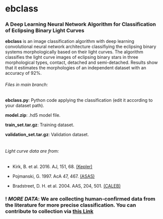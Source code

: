 # ebclass
### A Deep Learning Neural Network Algorithm for Classification of Eclipsing Binary Light Curves

**ebclass** is an image classification algorithm with deep learning convolutional neural network architecture classifiying the eclipsing binary systems morphologically based on their light curves. The algorithm classifies the light curve images of eclipsing binary stars in three morphological types, contact, detached and semi-detached. Results show that it estimates the morphologies of an independent dataset with an accuracy of 92\%.
<br>
###### *Files in main branch*:

**ebclass.py**: Python code applying the classification (edit it according to your dataset path).

**model.zip**: .hd5 model file.

**train_set.tar.gz**: Training dataset.

**validation_set.tar.gz**: Validation dataset.
<br>
<br>
###### *Light curve data are from*:

- Kirk, B. et al. 2016. AJ, 151, 68. [(Kepler)](http://keplerebs.villanova.edu)

- Pojmanski, G. 1997. AcA 47, 467. [(ASAS)](http://www.astrouw.edu.pl/asas/)

- Bradstreet, D. H. et al. 2004. AAS, 204, 501. [(CALEB)](http://caleb.eastern.edu)

### **! *MORE DATA*: We are collecting human-confirmed data from the literature for more precise classification. You can contribute to collection via** [this Link](https://docs.google.com/forms/d/e/1FAIpQLSf-Yp_EK9AIdjvRKyflKlc0IjC4RXkIClbWl2PXqXKukfbNHQ/viewform?usp=sf_link)

